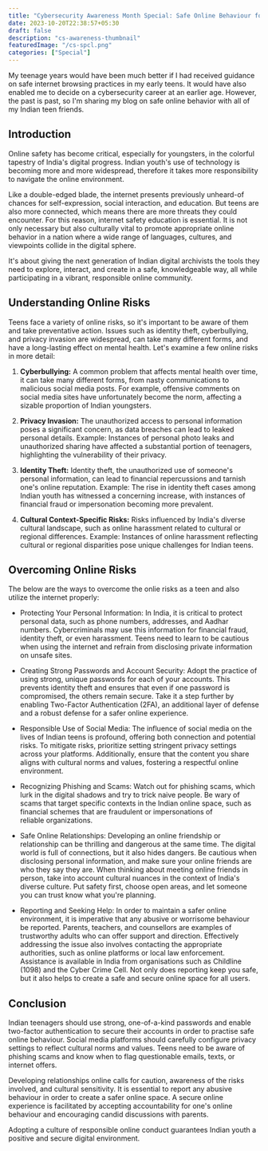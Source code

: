 ```yaml
---
title: "Cybersecurity Awareness Month Special: Safe Online Behaviour for Indian Teens"
date: 2023-10-20T22:38:57+05:30
draft: false
description: "cs-awareness-thumbnail"
featuredImage: "/cs-spcl.png"
categories: ["Special"]
---
```

My teenage years would have been much better if I had received guidance on safe internet browsing practices in my early teens. It would have also enabled me to decide on a cybersecurity career at an earlier age. However, the past is past, so I'm sharing my blog on safe online behavior with all of my Indian teen friends.
<!--more-->
## Introduction

Online safety has become critical, especially for youngsters, in the colorful tapestry of India's digital progress. Indian youth's use of technology is becoming more and more widespread, therefore it takes more responsibility to navigate the online environment. 

Like a double-edged blade, the internet presents previously unheard-of chances for self-expression, social interaction, and education. But teens are also more connected, which means there are more threats they could encounter. For this reason, internet safety education is essential. It is not only necessary but also culturally vital to promote appropriate online behavior in a nation where a wide range of languages, cultures, and viewpoints collide in the digital sphere. 

It's about giving the next generation of Indian digital archivists the tools they need to explore, interact, and create in a safe, knowledgeable way, all while participating in a vibrant, responsible online community.

## Understanding Online Risks

Teens face a variety of online risks, so it's important to be aware of them and take preventative action. Issues such as identity theft, cyberbullying, and privacy invasion are widespread, can take many different forms, and have a long-lasting effect on mental health. Let's examine a few online risks in more detail:

1. **Cyberbullying:** A common problem that affects mental health over time, it can take many different forms, from nasty communications to malicious social media posts.
For example, offensive comments on social media sites have unfortunately become the norm, affecting a sizable proportion of Indian youngsters.

2. **Privacy Invasion:** The unauthorized access to personal information poses a significant concern, as data breaches can lead to leaked personal details.
Example: Instances of personal photo leaks and unauthorized sharing have affected a substantial portion of teenagers, highlighting the vulnerability of their privacy.

3. **Identity Theft:** Identity theft, the unauthorized use of someone's personal information, can lead to financial repercussions and tarnish one's online reputation.
Example: The rise in identity theft cases among Indian youth has witnessed a concerning increase, with instances of financial fraud or impersonation becoming more prevalent.

4. **Cultural Context-Specific Risks:** Risks influenced by India's diverse cultural landscape, such as online harassment related to cultural or regional differences.
Example: Instances of online harassment reflecting cultural or regional disparities pose unique challenges for Indian teens.

## Overcoming Online Risks
The below are the ways to overcome the onlie risks as a teen and also utilize the internet properly:

- Protecting Your Personal Information: In India, it is critical to protect personal data, such as phone numbers, addresses, and Aadhar numbers. Cybercriminals may use this information for financial fraud, identity theft, or even harassment. Teens need to learn to be cautious when using the internet and refrain from disclosing private information on unsafe sites.

- Creating Strong Passwords and Account Security: Adopt the practice of using strong, unique passwords for each of your accounts. This prevents identity theft and ensures that even if one password is compromised, the others remain secure. Take it a step further by enabling Two-Factor Authentication (2FA), an additional layer of defense and a robust defense for a safer online experience.

- Responsible Use of Social Media: The influence of social media on the lives of Indian teens is profound, offering both connection and potential risks. To mitigate risks, prioritize setting stringent privacy settings across your platforms. Additionally, ensure that the content you share aligns with cultural norms and values, fostering a respectful online environment.

- Recognizing Phishing and Scams: Watch out for phishing scams, which lurk in the digital shadows and try to trick naive people. Be wary of scams that target specific contexts in the Indian online space, such as financial schemes that are fraudulent or impersonations of reliable organizations.

- Safe Online Relationships: Developing an online friendship or relationship can be thrilling and dangerous at the same time. The digital world is full of connections, but it also hides dangers. Be cautious when disclosing personal information, and make sure your online friends are who they say they are. When thinking about meeting online friends in person, take into account cultural nuances in the context of India's diverse culture. Put safety first, choose open areas, and let someone you can trust know what you're planning.

- Reporting and Seeking Help: In order to maintain a safer online environment, it is imperative that any abusive or worrisome behaviour be reported. Parents, teachers, and counsellors are examples of trustworthy adults who can offer support and direction. Effectively addressing the issue also involves contacting the appropriate authorities, such as online platforms or local law enforcement. Assistance is available in India from organisations such as Childline (1098) and the Cyber Crime Cell. Not only does reporting keep you safe, but it also helps to create a safe and secure online space for all users.

## Conclusion

Indian teenagers should use strong, one-of-a-kind passwords and enable two-factor authentication to secure their accounts in order to practise safe online behaviour. Social media platforms should carefully configure privacy settings to reflect cultural norms and values. Teens need to be aware of phishing scams and know when to flag questionable emails, texts, or internet offers. 

Developing relationships online calls for caution, awareness of the risks involved, and cultural sensitivity. It is essential to report any abusive behaviour in order to create a safer online space. A secure online experience is facilitated by accepting accountability for one's online behaviour and encouraging candid discussions with parents. 

Adopting a culture of responsible online conduct guarantees Indian youth a positive and secure digital environment. 
